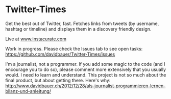 Twitter-Times
=============

Get the best out of Twitter, fast. Fetches links from tweets (by username, hashtag or timeline) and displays them in a discovery friendly design.

Live at www.instacurate.com

Work in progress. Please check the Issues tab to see open tasks: https://github.com/davidbauer/Twitter-Times/issues

I'm a journalist, not a programmer. If you add some magic to the code (and I encourage you to do so), please comment more extensively that you usually would. I need to learn and understand. This project is not so much about the final product, but about getting there. Here's why: http://www.davidbauer.ch/2012/12/28/als-journalist-programmieren-lernen-bilanz-und-anleitung/
